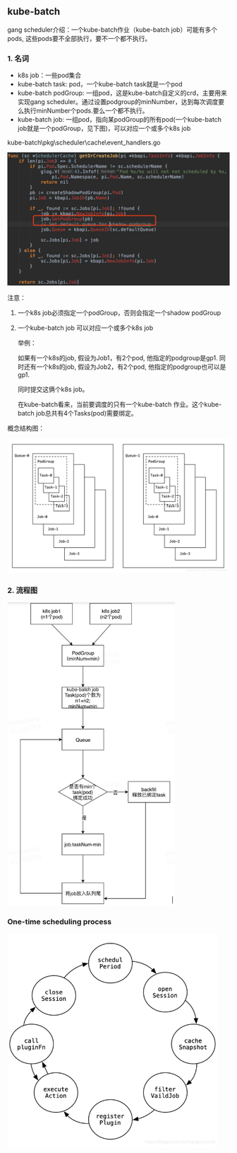 ## kube-batch

gang scheduler介绍：一个kube-batch作业（kube-batch job）可能有多个pods, 这些pods要不全部执行，要不一个都不执行。

### 1. 名词

 + k8s job：一些pod集合
 + kube-batch task: pod，一个kube-batch task就是一个pod
 + kube-batch podGroup: 一组pod，这是kube-batch自定义的crd，主要用来实现gang scheduler。通过设置podgroup的minNumber，达到每次调度要么执行minNumber个pods.要么一个都不执行。
 + kube-batch job: 一组pod，指向某podGroup的所有pod(一个kube-batch job就是一个podGroup，见下图)，可以对应一个或多个k8s job

kube-batch\pkg\scheduler\cache\event_handlers.go

<img src=".\img\1.png" style="zoom: 50%;" />

注意：

1. 一个k8s job必须指定一个podGroup，否则会指定一个shadow podGroup

2. 一个kube-batch job 可以对应一个或多个k8s job

   举例：

   如果有一个k8s的job, 假设为Job1，有2个pod, 他指定的podgroup是gp1. 同时还有一个k8s的job, 假设为Job2，有2个pod, 他指定的podgroup也可以是gp1.

   同时提交这俩个k8s job。

   在kube-batch看来，当前要调度的只有一个kube-batch 作业。这个kube-batch job总共有4个Tasks(pod)需要绑定。

概念结构图：

![](.\img\4.png)



### 2. 流程图

<img src=".\img\2.png" style="zoom: 67%;" />



###  One-time scheduling process

<img src=".\img\6.png" style="zoom: 67%;" />